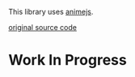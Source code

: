 This library uses [animejs](http://animejs.com).

[original source code](https://github.com/codrops/BlockRevealers/)

# Work In Progress